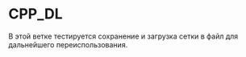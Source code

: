 # CPP_DL

В этой ветке тестируется сохранение и загрузка сетки в файл для дальнейшего переиспользования.
